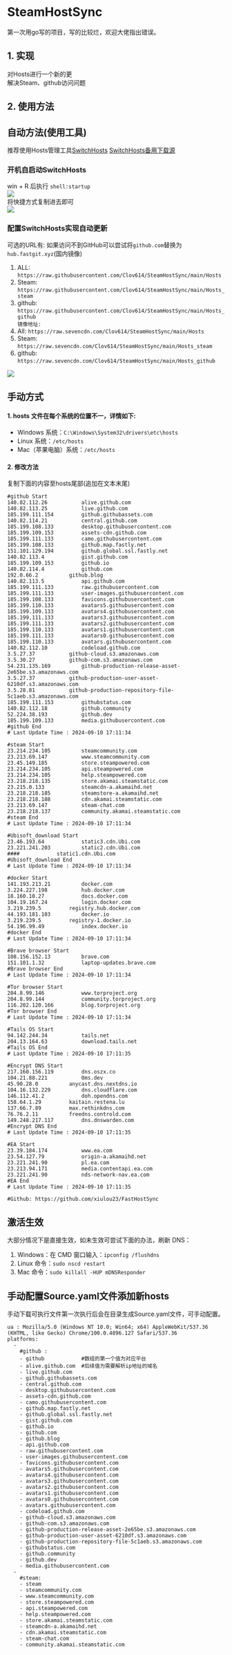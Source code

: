 # SteamHostSync
第一次用go写的项目，写的比较烂，欢迎大佬指出错误。

## 1. 实现
对Hosts进行一个新的更  
解决Steam、github访问问题

## 2. 使用方法
## 自动方法(使用工具)
推荐使用Hosts管理工具[SwitchHosts](https://github.com/oldj/SwitchHosts) 
[SwitchHosts备用下载源](https://nas.iaimi.info/s/nT5pb8jMQp32QwB)
### 开机自启动SwitchHosts
win + R 后执行 `shell:startup`    
![](/img/1.png)  
将快捷方式复制进去即可  
![](/img/2.png)  
### 配置SwitchHosts实现自动更新  
可选的URL有:
如果访问不到GitHub可以尝试将`github.com`替换为`hub.fastgit.xyz`(国内镜像)
1. ALL: `https://raw.githubusercontent.com/Clov614/SteamHostSync/main/Hosts`  
2. Steam: `https://raw.githubusercontent.com/Clov614/SteamHostSync/main/Hosts_steam`  
3. github: `https://raw.githubusercontent.com/Clov614/SteamHostSync/main/Hosts_github`    
`镜像地址:`
4. All: `https://raw.sevencdn.com/Clov614/SteamHostSync/main/Hosts`  
5. Steam: `https://raw.sevencdn.com/Clov614/SteamHostSync/main/Hosts_steam`  
6. github: `https://raw.sevencdn.com/Clov614/SteamHostSync/main/Hosts_github`  

![](/img/3.png)

## 手动方式
#### 1. hosts 文件在每个系统的位置不一，详情如下:
- Windows 系统：`C:\Windows\System32\drivers\etc\hosts`
- Linux 系统：`/etc/hosts`
- Mac（苹果电脑）系统：`/etc/hosts`

#### 2. 修改方法
复制下面的内容至hosts尾部(追加在文本末尾)

```
#github Start
140.82.112.26			alive.github.com
140.82.113.25			live.github.com
185.199.111.154			github.githubassets.com
140.82.114.21			central.github.com
185.199.108.133			desktop.githubusercontent.com
185.199.109.153			assets-cdn.github.com
185.199.111.133			camo.githubusercontent.com
185.199.108.133			github.map.fastly.net
151.101.129.194			github.global.ssl.fastly.net
140.82.113.4			gist.github.com
185.199.109.153			github.io
140.82.114.4			github.com
192.0.66.2			github.blog
140.82.113.5			api.github.com
185.199.111.133			raw.githubusercontent.com
185.199.111.133			user-images.githubusercontent.com
185.199.108.133			favicons.githubusercontent.com
185.199.110.133			avatars5.githubusercontent.com
185.199.109.133			avatars4.githubusercontent.com
185.199.111.133			avatars3.githubusercontent.com
185.199.111.133			avatars2.githubusercontent.com
185.199.110.133			avatars1.githubusercontent.com
185.199.111.133			avatars0.githubusercontent.com
185.199.110.133			avatars.githubusercontent.com
140.82.112.10			codeload.github.com
3.5.27.37			github-cloud.s3.amazonaws.com
3.5.30.27			github-com.s3.amazonaws.com
54.231.135.169			github-production-release-asset-2e65be.s3.amazonaws.com
3.5.27.37			github-production-user-asset-6210df.s3.amazonaws.com
3.5.28.81			github-production-repository-file-5c1aeb.s3.amazonaws.com
185.199.111.153			githubstatus.com
140.82.112.18			github.community
52.224.38.193			github.dev
185.199.109.133			media.githubusercontent.com
#github End
# Last Update Time : 2024-09-10 17:11:34 

#steam Start
23.214.234.105			steamcommunity.com
23.213.69.147			www.steamcommunity.com
23.45.149.185			store.steampowered.com
23.214.234.105			api.steampowered.com
23.214.234.105			help.steampowered.com
23.218.218.135			store.akamai.steamstatic.com
23.215.0.133			steamcdn-a.akamaihd.net
23.218.218.185			steamstore-a.akamaihd.net
23.218.218.188			cdn.akamai.steamstatic.com
23.213.69.147			steam-chat.com
23.218.218.137			community.akamai.steamstatic.com
#steam End
# Last Update Time : 2024-09-10 17:11:34 

#Ubisoft_download Start
23.46.193.64			static3.cdn.Ubi.com
23.221.241.203			static2.cdn.Ubi.com
####			static1.cdn.Ubi.com
#Ubisoft_download End
# Last Update Time : 2024-09-10 17:11:34 

#docker Start
141.193.213.21			docker.com
3.224.227.198			hub.docker.com
18.160.10.27			docs.docker.com
104.19.167.24			login.docker.com
3.219.239.5			registry.hub.docker.com
44.193.181.103			docker.io
3.219.239.5			registry-1.docker.io
54.196.99.49			index.docker.io
#docker End
# Last Update Time : 2024-09-10 17:11:34 

#Brave browser Start
108.156.152.13			brave.com
151.101.1.32			laptop-updates.brave.com
#Brave browser End
# Last Update Time : 2024-09-10 17:11:34 

#Tor browser Start
204.8.99.146			www.torproject.org
204.8.99.144			community.torproject.org
116.202.120.166			blog.torproject.org
#Tor browser End
# Last Update Time : 2024-09-10 17:11:34 

#Tails OS Start
94.142.244.34			tails.net
204.13.164.63			download.tails.net
#Tails OS End
# Last Update Time : 2024-09-10 17:11:35 

#Encrypt DNS Start
217.160.156.119			dns.oszx.co
104.21.88.221			0ms.dev
45.90.28.0			anycast.dns.nextdns.io
104.16.132.229			dns.cloudflare.com
146.112.41.2			doh.opendns.com
158.64.1.29			kaitain.restena.lu
137.66.7.89			max.rethinkdns.com
76.76.2.11			freedns.controld.com
149.248.217.117			dns.dnswarden.com
#Encrypt DNS End
# Last Update Time : 2024-09-10 17:11:35 

#EA Start
23.39.184.174			www.ea.com
23.54.127.79			origin-a.akamaihd.net
23.221.241.90			pl.ea.com
23.213.94.171			media.contentapi.ea.com
23.221.241.90			nds-network-nav.ea.com
#EA End
# Last Update Time : 2024-09-10 17:11:35 

#Github: https://github.com/xiulou23/FastHostSync

```

## 激活生效
大部分情况下是直接生效，如未生效可尝试下面的办法，刷新 DNS：
1. Windows：在 CMD 窗口输入：`ipconfig /flushdns`
2. Linux 命令：`sudo nscd restart`
3. Mac 命令：`sudo killall -HUP mDNSResponder`  

## 手动配置Source.yaml文件添加新hosts  
手动下载可执行文件第一次执行后会在目录生成Source.yaml文件，可手动配置。  

```
ua : Mozilla/5.0 (Windows NT 10.0; Win64; x64) AppleWebKit/537.36 (KHTML, like Gecko) Chrome/100.0.4896.127 Safari/537.36
platforms:
  -
    #github :
    - github            #数组的第一个值为对应平台
    - alive.github.com  #后续值为需要解析ip地址的域名
    - live.github.com
    - github.githubassets.com
    - central.github.com
    - desktop.githubusercontent.com
    - assets-cdn.github.com
    - camo.githubusercontent.com
    - github.map.fastly.net
    - github.global.ssl.fastly.net
    - gist.github.com
    - github.io
    - github.com
    - github.blog
    - api.github.com
    - raw.githubusercontent.com
    - user-images.githubusercontent.com
    - favicons.githubusercontent.com
    - avatars5.githubusercontent.com
    - avatars4.githubusercontent.com
    - avatars3.githubusercontent.com
    - avatars2.githubusercontent.com
    - avatars1.githubusercontent.com
    - avatars0.githubusercontent.com
    - avatars.githubusercontent.com
    - codeload.github.com
    - github-cloud.s3.amazonaws.com
    - github-com.s3.amazonaws.com
    - github-production-release-asset-2e65be.s3.amazonaws.com
    - github-production-user-asset-6210df.s3.amazonaws.com
    - github-production-repository-file-5c1aeb.s3.amazonaws.com
    - githubstatus.com
    - github.community
    - github.dev
    - media.githubusercontent.com
  -
    #steam:
    - steam
    - steamcommunity.com
    - www.steamcommunity.com
    - store.steampowered.com
    - api.steampowered.com
    - help.steampowered.com
    - store.akamai.steamstatic.com
    - steamcdn-a.akamaihd.net
    - cdn.akamai.steamstatic.com
    - steam-chat.com
    - community.akamai.steamstatic.com
```
